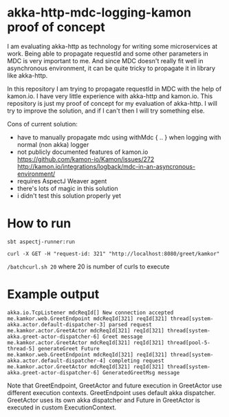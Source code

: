 # akka-http-mdc-logging-kamon proof of concept

I am evaluating akka-http as technology for writing some microservices at work. Being able to propagate requestId and some other parameters in MDC is very important to me. And since MDC doesn't really fit well in asynchronous environment, it can be quite tricky to propagate it in library like akka-http.

In this repository I am trying to propagate requestId in MDC with the help of kamon.io. I have very little experience with akka-http and kamon.io. This repository is just my proof of concept for my evaluation of akka-http. I will try to improve the solution, and if I can't then I will try something else.  

Cons of current solution:

* have to manually propagate mdc using withMdc { .. } when logging with normal (non akka) logger 
* not publicly documented features of kamon.io https://github.com/kamon-io/Kamon/issues/272 http://kamon.io/integrations/logback/mdc-in-an-asyncronous-environment/
* requires AspectJ Weaver agent
* there's lots of magic in this solution
* i didn't test this solution properly yet

# How to run

`sbt aspectj-runner:run`

`curl -X GET -H "request-id: 321" "http://localhost:8080/greet/kamkor"`

`/batchcurl.sh 20` where 20 is number of curls to execute

# Example output

```
akka.io.TcpListener mdcReqId[] New connection accepted
me.kamkor.web.GreetEndpoint mdcReqId[321] reqId[321] thread[system-akka.actor.default-dispatcher-3] parsed request
me.kamkor.actor.GreetActor mdcReqId[321] reqId[321] thread[system-akka.greet-actor-dispatcher-6] Greet message
me.kamkor.actor.GreetActor mdcReqId[321] reqId[321] thread[pool-5-thread-5] generateGreet Future
me.kamkor.web.GreetEndpoint mdcReqId[321] reqId[321] thread[system-akka.actor.default-dispatcher-4] completing request
me.kamkor.actor.GreetActor mdcReqId[321] reqId[321] thread[system-akka.greet-actor-dispatcher-6] GeneratedGreetMsg message
```

Note that GreetEndpoint, GreetActor and future execution in GreetActor use different execution contexts. GreetEndpoint uses default akka dispatcher. GreetActor uses its own akka dispatcher and Future in GreetActor is executed in custom ExecutionContext.
